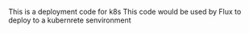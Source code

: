 This is a deployment code for k8s
This code would be used by Flux to deploy to a kubernrete senvironment
